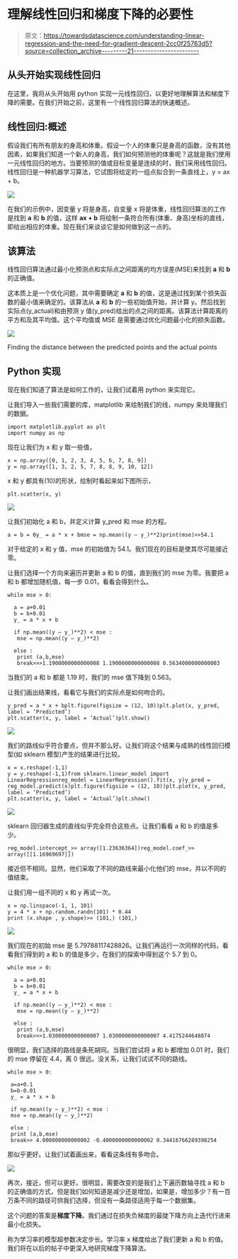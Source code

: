 # 理解线性回归和梯度下降的必要性

> 原文：<https://towardsdatascience.com/understanding-linear-regression-and-the-need-for-gradient-descent-2cc0f25763d5?source=collection_archive---------21----------------------->

## 从头开始实现线性回归

在这里，我将从头开始用 python 实现一元线性回归，以更好地理解算法和梯度下降的需要。在我们开始之前，这里有一个线性回归算法的快速概述。

## 线性回归:概述

假设我们有所有朋友的身高和体重。假设一个人的体重只是身高的函数，没有其他因素，如果我们知道一个新人的身高，我们如何预测他的体重呢？这就是我们使用一元线性回归的地方。当要预测的值或目标变量是连续的时，我们采用线性回归。线性回归是一种机器学习算法，它试图将给定的一组点拟合到一条直线上，y = ax + b。

![](img/436e2850bc009ee7db3b718035e455f5.png)

在我们的示例中，因变量 y 将是身高，自变量 x 将是体重，线性回归算法的工作是找到 **a** 和 **b** 的值，这样 **ax + b** 将绘制一条符合所有(体重、身高)坐标的直线，即给出相应的体重。现在我们来谈谈它是如何做到这一点的。

## 该算法

线性回归算法通过最小化预测点和实际点之间距离的均方误差(MSE)来找到 **a** 和 **b** 的正确值。

这本质上是一个优化问题，其中需要确定 **a** 和 **b** 的值，这是通过找到某个损失函数的最小值来确定的。该算法从 **a** 和 **b** 的一些初始值开始，并计算 y。然后找到实际点(y_actual)和由预测 y 值(y_pred)给出的点之间的距离。该算法计算距离的平方和及其平均值。这个平均值或 MSE 是需要通过优化问题最小化的损失函数。

![](img/43ab7446f36f40276108cb81df96399e.png)

Finding the distance between the predicted points and the actual points

## Python 实现

现在我们知道了算法是如何工作的，让我们试着用 python 来实现它。

让我们导入一些我们需要的库，matplotlib 来绘制我们的线，numpy 来处理我们的数据。

```
import matplotlib.pyplot as plt
import numpy as np
```

现在让我们为 x 和 y 取一些值，

```
x = np.array([0, 1, 2, 3, 4, 5, 6, 7, 8, 9]) 
y = np.array([1, 3, 2, 5, 7, 8, 8, 9, 10, 12])
```

x 和 y 都具有(10)的形状，绘制时看起来如下图所示，

```
plt.scatter(x, y)
```

![](img/06160ab98fb82f730bb28adf6e21a21d.png)

让我们初始化 a 和 b，并定义计算 y_pred 和 mse 的方程。

```
a = b = 0y_ = a * x + bmse = np.mean((y — y_)**2)print(mse)>>54.1
```

对于给定的 x 和 y 值，mse 的初始值为 54.1。我们现在的目标是使其尽可能接近零。

让我们选择一个方向来遍历并更新 a 和 b 的值，直到我们的 mse 为零。我要把 a 和 b 都增加随机值，每一步 0.01，看看会得到什么。

```
while mse > 0:

  a = a+0.01
  b = b+0.01
  y_ = a * x + b

  if np.mean((y — y_)**2) < mse :
   mse = np.mean((y — y_)**2)

  else :
   print (a,b,mse)
   break>>>1.1900000000000008 1.1900000000000008 0.5634000000000003
```

当我们的 a 和 b 都是 1.19 时，我们的 mse 值下降到 0.563。

让我们画出结果线，看看它与我们的实际点是如何吻合的。

```
y_pred = a * x + bplt.figure(figsize = (12, 10))plt.plot(x, y_pred, label = ‘Predicted’)
plt.scatter(x, y, label = ‘Actual’)plt.show()
```

![](img/8aded0ada9163ab6e4df48391aa185f3.png)

我们的路线似乎符合要点，但并不那么好。让我们将这个结果与成熟的线性回归模型(如 sklearn 模型)产生的结果进行比较。

```
x = x.reshape(-1,1)
y = y.reshape(-1,1)from sklearn.linear_model import LinearRegressionreg_model = LinearRegression().fit(x, y)y_pred = reg_model.predict(x)plt.figure(figsize = (12, 10))plt.plot(x, y_pred, label = ‘Predicted’)
plt.scatter(x, y, label = ‘Actual’)plt.show()
```

![](img/a6fc3f45ec6f401b39e9b7ba227d3d60.png)

sklearn 回归器生成的直线似乎完全符合这些点。让我们看看 a 和 b 的值是多少。

```
reg_model.intercept_>> array([1.23636364])reg_model.coef_>> array([[1.16969697]])
```

接近但不相同。显然，他们采取了不同的路线来最小化他们的 mse，并以不同的值结束。

让我们用一组不同的 x 和 y 再试一次。

```
x = np.linspace(-1, 1, 101)
y = 4 * x + np.random.randn(101) * 0.44
print (x.shape , y.shape)>> (101,) (101,)
```

![](img/5d076e1fb37d74e83de19066765452ef.png)

我们现在的初始 mse 是 5.79788117428826。让我们再运行一次同样的代码，看看我们得到的 a 和 b 的值是多少，在我们的探索中得到这个 5.7 到 0。

```
while mse > 0:

  a = a+0.01
  b = b+0.01
  y_ = a * x + b

  if np.mean((y — y_)**2) < mse :
   mse = np.mean((y — y_)**2)

  else :
   print (a,b,mse)
   break>>>1.0300000000000007 1.0300000000000007 4.4175244648874
```

很明显，我们选择的路线是条死胡同。当我们尝试将 a 和 b 都增加 0.01 时，我们的 mse 停留在 4.4，离 0 很远。没关系，让我们试试不同的路线。

```
while mse > 0:

 a=a+0.1
 b=b-0.01
 y_ = a * x + b

 if np.mean((y — y_)**2) < mse :
 mse = np.mean((y — y_)**2)

 else :
 print (a,b,mse)
 break>> 4.000000000000002 -0.4000000000000002 0.34416766289398254
```

那似乎更好。让我们试着画出来，看看这条线有多吻合。

![](img/2ab1493e01d88f20001f19f7fc576822.png)

再次，接近，但可以更好。很明显，需要改变的是我们上下遍历数轴寻找 a 和 b 的正确值的方式，但是我们如何知道是减少还是增加，如果是，增加多少？有一百万条不同的路径可供我们选择，但没有一条路径适用于每一个数据集。

这个问题的答案是**梯度下降**。我们通过在损失负梯度的最陡下降方向上迭代行进来最小化损失。

称为学习率的模型超参数决定步长。学习率 x 梯度给出了我们更新 a 和 b 的值。我们将在以后的帖子中更深入地研究梯度下降算法。